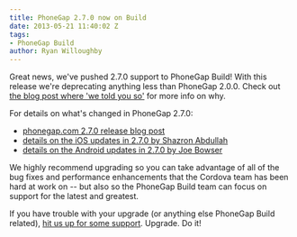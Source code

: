 ```yaml
---
title: PhoneGap 2.7.0 now on Build
date: 2013-05-21 11:40:02 Z
tags:
- PhoneGap Build
author: Ryan Willoughby
---
```


Great news, we've pushed 2.7.0 support to PhoneGap Build! With this release we're deprecating anything less than PhoneGap 2.0.0. Check out [the blog post where 'we told you so'](https://phonegap.com/blog/build/ending-support-for-phonegap-1-9/) for more info on why.

For details on what's changed in PhoneGap 2.7.0:

* [phonegap.com 2.7.0 release blog post](https://phonegap.com/blog/2013/04/30/pg-270-released/)
* [details on the iOS updates in 2.7.0 by Shazron Abdullah](http://shazronatadobe.wordpress.com/2013/05/03/whats-new-in-cordova-ios-2-7-0/)
* [details on the Android updates in 2.7.0 by Joe Bowser](http://infil00p.org/android/cordova/2013/05/03/whats-new-for-cordova-2-7-0/)

We highly recommend upgrading so you can take advantage of all of the bug fixes and performance enhancements that the Cordova team has been hard at work on -- but also so the PhoneGap Build team can focus on support for the latest and greatest.

If you have trouble with your upgrade (or anything else PhoneGap Build related), [hit us up for some support](http://community.phonegap.com/nitobi). Upgrade. Do it!
